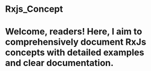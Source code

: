 # Rxjs_Concept
# Welcome, readers! Here, I aim to comprehensively document RxJs concepts with detailed examples and clear documentation.
